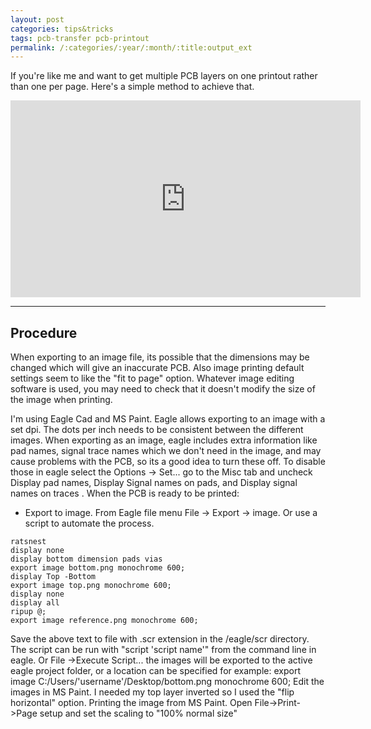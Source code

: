 ```yaml
---
layout: post
categories: tips&tricks
tags: pcb-transfer pcb-printout
permalink: /:categories/:year/:month/:title:output_ext
---
```



If you're like me and want to get multiple PCB layers on one printout rather than one per page. Here's a simple method to achieve that.

<iframe width="560" height="315" src="https://www.youtube.com/embed/U1sPeEALW9o" frameborder="0" allow="autoplay; encrypted-media" allowfullscreen></iframe>


---
## Procedure
When exporting to an image file, its possible that the dimensions may be changed which will give an inaccurate PCB. Also image printing default settings seem to like the "fit to page" option. Whatever image editing software is used, you may need to check that it doesn't modify the size of the image when printing.

I'm using Eagle Cad and MS Paint. Eagle allows exporting to an image with a set dpi. The dots per inch needs to be consistent between the different images. When exporting as an image, eagle includes extra information like pad names, signal trace names which we don't need in the image, and may cause problems with the PCB, so its a good idea to turn these off. To disable those in eagle select the Options -> Set... go to the Misc tab and uncheck Display pad names, Display Signal names on pads, and Display signal names on traces . When the PCB is ready to be printed:

- Export to image. From Eagle file menu File -> Export -> image. Or use a script to automate the process.

```
ratsnest
display none
display bottom dimension pads vias
export image bottom.png monochrome 600;
display Top -Bottom
export image top.png monochrome 600;
display none
display all
ripup @;
export image reference.png monochrome 600;
```

 Save the above text to file with .scr extension in the /eagle/scr directory. The script can be run with "script 'script name'" from the command line in eagle. Or File ->Execute Script... the images will be exported to the active eagle project folder, or a location can be specified for example:
 export image C:/Users/'username'/Desktop/bottom.png monochrome 600;
 Edit the images in MS Paint. I needed my top layer inverted so I used the "flip horizontal" option.
 Printing the image from MS Paint. Open File->Print->Page setup and set the scaling to "100% normal size"
